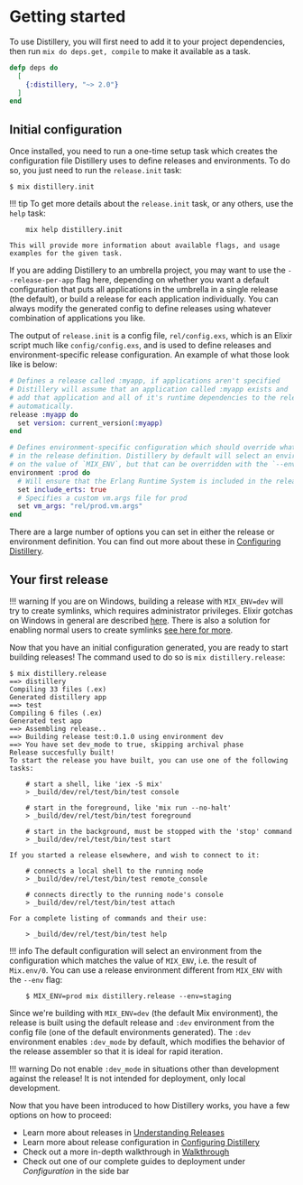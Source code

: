 # Getting started

To use Distillery, you will first need to add it to your project dependencies, then run
`mix do deps.get, compile` to make it available as a task.

```elixir
defp deps do
  [
    {:distillery, "~> 2.0"}
  ]
end
```

## Initial configuration

Once installed, you need to run a one-time setup task which creates the configuration file Distillery
uses to define releases and environments. To do so, you just need to run the `release.init` task:

    $ mix distillery.init


!!! tip
    To get more details about the `release.init` task, or any others, use the `help` task:

        mix help distillery.init

    This will provide more information about available flags, and usage examples for the given task.

If you are adding Distillery to an umbrella project, you may want to use the `--release-per-app` flag
here, depending on whether you want a default configuration that puts all applications in the umbrella
in a single release (the default), or build a release for each application individually. You can always
modify the generated config to define releases using whatever combination of applications you like.

The output of `release.init` is a config file, `rel/config.exs`, which is an Elixir script much like
`config/config.exs`, and is used to define releases and environment-specific release configuration.
An example of what those look like is below:

```elixir
# Defines a release called :myapp, if applications aren't specified
# Distillery will assume that an application called :myapp exists and
# add that application and all of it's runtime dependencies to the release
# automatically.
release :myapp do
  set version: current_version(:myapp)
end

# Defines environment-specific configuration which should override what is set
# in the release definition. Distillery by default will select an environment based
# on the value of `MIX_ENV`, but that can be overridden with the `--env` or `--profile` flags.
environment :prod do
  # Will ensure that the Erlang Runtime System is included in the release
  set include_erts: true
  # Specifies a custom vm.args file for prod
  set vm_args: "rel/prod.vm.args"
end
```

There are a large number of options you can set in either the release or environment definition. You
can find out more about these in [Configuring Distillery](../config/distillery.md).

## Your first release

!!! warning
    If you are on Windows, building a release with `MIX_ENV=dev` will try to
    create symlinks, which requires administrator privileges. Elixir gotchas on
    Windows in general are described
    [here](https://github.com/elixir-lang/elixir/wiki/Windows#gotchas). There is
    also a solution for enabling normal users to create symlinks [see here for more](https://superuser.com/a/125981).

Now that you have an initial configuration generated, you are ready to start building releases!
The command used to do so is `mix distillery.release`:

```
$ mix distillery.release
==> distillery
Compiling 33 files (.ex)
Generated distillery app
==> test
Compiling 6 files (.ex)
Generated test app
==> Assembling release..
==> Building release test:0.1.0 using environment dev
==> You have set dev_mode to true, skipping archival phase
Release succesfully built!
To start the release you have built, you can use one of the following tasks:

    # start a shell, like 'iex -S mix'
    > _build/dev/rel/test/bin/test console

    # start in the foreground, like 'mix run --no-halt'
    > _build/dev/rel/test/bin/test foreground

    # start in the background, must be stopped with the 'stop' command
    > _build/dev/rel/test/bin/test start

If you started a release elsewhere, and wish to connect to it:

    # connects a local shell to the running node
    > _build/dev/rel/test/bin/test remote_console

    # connects directly to the running node's console
    > _build/dev/rel/test/bin/test attach

For a complete listing of commands and their use:

    > _build/dev/rel/test/bin/test help
```

!!! info
    The default configuration will select an environment from the configuration which matches
    the value of `MIX_ENV`, i.e. the result of `Mix.env/0`. You can use a release environment
    different from `MIX_ENV` with the `--env` flag:

        $ MIX_ENV=prod mix distillery.release --env=staging

Since we're building with `MIX_ENV=dev` (the default Mix environment), the release is built using
the default release and `:dev` environment from the config file (one of the default environments generated).
The `:dev` environment enables `:dev_mode` by default, which modifies the behavior of the release assembler
so that it is ideal for rapid iteration.

!!! warning
    Do not enable `:dev_mode` in situations other than development against the release! It is not
    intended for deployment, only local development.

Now that you have been introduced to how Distillery works, you have a few options on how to proceed:

  * Learn more about releases in [Understanding Releases](understanding_releases.md)
  * Learn more about release configuration in [Configuring Distillery](../config/distillery.md)
  * Check out a more in-depth walkthrough in [Walkthrough](walkthrough.md)
  * Check out one of our complete guides to deployment under *Configuration* in the side bar
